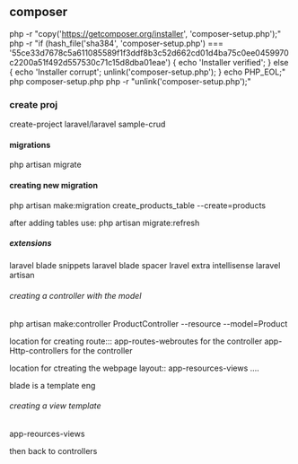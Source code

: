## composer
php -r "copy('https://getcomposer.org/installer', 'composer-setup.php');"
php -r "if (hash_file('sha384', 'composer-setup.php') === '55ce33d7678c5a611085589f1f3ddf8b3c52d662cd01d4ba75c0ee0459970c2200a51f492d557530c71c15d8dba01eae') { echo 'Installer verified'; } else { echo 'Installer corrupt'; unlink('composer-setup.php'); } echo PHP_EOL;"
php composer-setup.php
php -r "unlink('composer-setup.php');"

### create proj
create-project laravel/laravel sample-crud

#### migrations
php artisan migrate

#### creating new migration
php artisan make:migration create_products_table --create=products

after adding tables use: php artisan migrate:refresh

##### extensions
laravel blade snippets
laravel blade spacer
lravel extra intellisense
laravel artisan

###### creating a controller with the model

php artisan make:controller ProductController --resource --model=Product

location for creating route:::
app-routes-webroutes for the controller
app-Http-controllers for the controller


location for ctreating the webpage layout:: 
app-resources-views ....

blade is a template eng

###### creating a view template
app-reources-views

then back to controllers